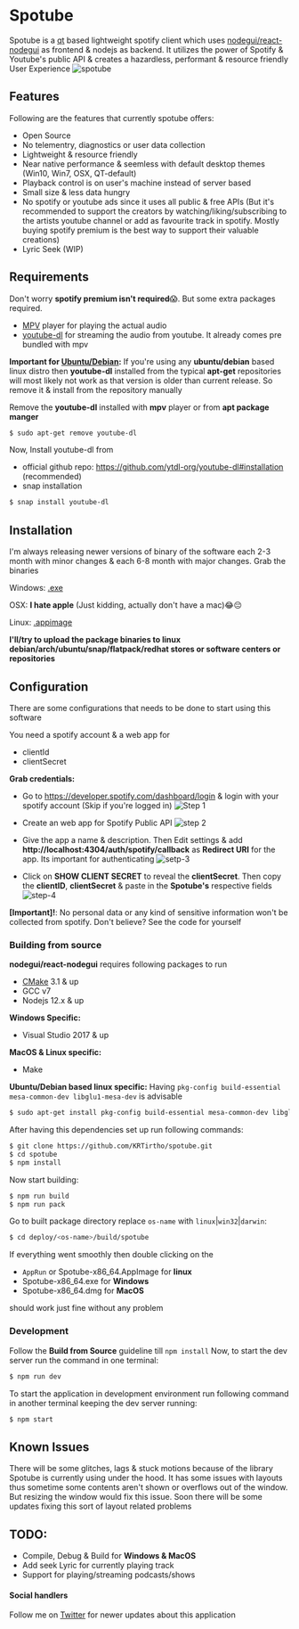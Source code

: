 # Spotube

Spotube is a [qt](https://qt.io) based lightweight spotify client which uses [nodegui/react-nodegui](https://github.com/nodegui/react-nodegui) as frontend & nodejs as backend. It utilizes the power of Spotify & Youtube's public API & creates a hazardless, performant & resource friendly User Experience
![spotube](https://user-images.githubusercontent.com/61944859/111771249-a7d38180-88d5-11eb-85f2-d9db57717694.png)

## Features

Following are the features that currently spotube offers:

- Open Source
- No telementry, diagnostics or user data collection
- Lightweight & resource friendly
- Near native performance & seemless with default desktop themes (Win10, Win7, OSX, QT-default)
- Playback control is on user's machine instead of server based
- Small size & less data hungry
- No spotify or youtube ads since it uses all public & free APIs (But it's recommended to support the creators by watching/liking/subscribing to the artists youtube channel or add as favourite track in spotify. Mostly buying spotify premium is the best way to support their valuable creations)
- Lyric Seek (WIP)

## Requirements

Don't worry **spotify premium isn't required**😱. But some extra packages required.

- [MPV](https://mpv.io/installation/) player for playing the actual audio
- [youtube-dl](https://github.com/ytdl-org/youtube-dl) for streaming the audio from youtube. It already comes pre bundled with mpv

**Important for [Ubuntu/Debian]():** If you're using any **ubuntu/debian** based linux distro then **youtube-dl** installed from the typical **apt-get** repositories will most likely not work as that version is older than current release. So remove it & install from the repository manually

Remove the **youtube-dl** installed with **mpv** player or from **apt package manger**

```bash
$ sudo apt-get remove youtube-dl
```

Now, Install youtube-dl from

- official github repo: https://github.com/ytdl-org/youtube-dl#installation (recommended)
- snap installation

```bash
$ snap install youtube-dl
```

## Installation

I'm always releasing newer versions of binary of the software each 2-3 month with minor changes & each 6-8 month with major changes. Grab the binaries

Windows: [.exe]()

OSX: **I hate apple** (Just kidding, actually don't have a mac)😂😔

Linux: [.appimage]()

**I'll/try to upload the package binaries to linux debian/arch/ubuntu/snap/flatpack/redhat stores or software centers or repositories**

## Configuration

There are some configurations that needs to be done to start using this software

You need a spotify account & a web app for

- clientId
- clientSecret

**Grab credentials:**

- Go to https://developer.spotify.com/dashboard/login & login with your spotify account (Skip if you're logged in)
  ![Step 1](https://user-images.githubusercontent.com/61944859/111762106-d1d37680-88ca-11eb-9884-ec7a40c0dd27.png)

- Create an web app for Spotify Public API
  ![step 2](https://user-images.githubusercontent.com/61944859/111762507-473f4700-88cb-11eb-91f3-d480e9584883.png)

- Give the app a name & description. Then Edit settings & add **http://localhost:4304/auth/spotify/callback** as **Redirect URI** for the app. Its important for authenticating
  ![setp-3](https://user-images.githubusercontent.com/61944859/111768971-d308a180-88d2-11eb-9108-3e7444cef049.png)

- Click on **SHOW CLIENT SECRET** to reveal the **clientSecret**. Then copy the **clientID**, **clientSecret** & paste in the **Spotube's** respective fields
  ![step-4](https://user-images.githubusercontent.com/61944859/111769501-7fe31e80-88d3-11eb-8fc1-f3655dbd4711.png)

**[Important]!**: No personal data or any kind of sensitive information won't be collected from spotify. Don't believe? See the code for yourself

### Building from source

**nodegui/react-nodegui** requires following packages to run

- [CMake](https://cmake.org/install/) 3.1 & up
- GCC v7
- Nodejs 12.x & up

**Windows Specific:**

- Visual Studio 2017 & up

**MacOS & Linux specific:**

- Make

**Ubuntu/Debian based linux specific:**
Having `pkg-config build-essential mesa-common-dev libglu1-mesa-dev` is advisable

```bash
$ sudo apt-get install pkg-config build-essential mesa-common-dev libglu1-mesa-dev
```

After having this dependencies set up run following commands:

```bash
$ git clone https://github.com/KRTirtho/spotube.git
$ cd spotube
$ npm install
```

Now start building:

```bash
$ npm run build
$ npm run pack
```

Go to built package directory replace `os-name` with `linux`|`win32`|`darwin`:

```bash
$ cd deploy/<os-name>/build/spotube
```

If everything went smoothly then double clicking on the

- `AppRun` or Spotube-x86_64.AppImage for **linux**
- Spotube-x86_64.exe for **Windows**
- Spotube-x86_64.dmg for **MacOS**

should work just fine without any problem

### Development

Follow the **Build from Source** guideline till `npm install`
Now, to start the dev server run the command in one terminal:

```bash
$ npm run dev
```

To start the application in development environment run following command in another terminal keeping the dev server running:

```bash
$ npm start
```

## Known Issues

There will be some glitches, lags & stuck motions because of the library Spotube is currently using under the hood. It has some issues with layouts thus sometime some contents aren't shown or overflows out of the window. But resizing the window would fix this issue. Soon there will be some updates fixing this sort of layout related problems

## TODO:

- Compile, Debug & Build for **Windows & MacOS**
- Add seek Lyric for currently playing track
- Support for playing/streaming podcasts/shows

#### Social handlers

Follow me on [Twitter](https://twitter.com/@krtirtho) for newer updates about this application
